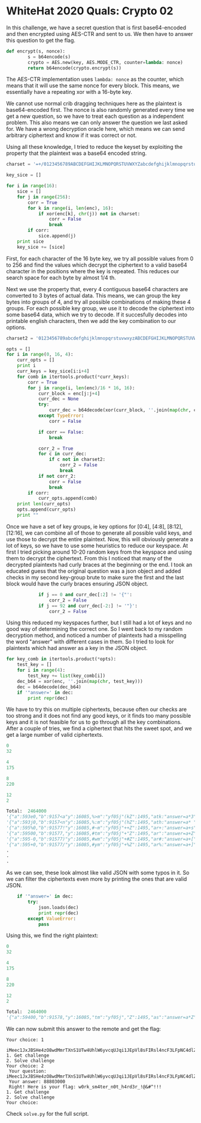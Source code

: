 WhiteHat 2020 Quals: Crypto 02
===============================

In this challenge, we have a secret question that is first base64-encoded and then encrypted using AES-CTR and sent to us. We then have to answer this question to get the flag.

```py
def encrypt(s, nonce):
        s = b64encode(s)
        crypto = AES.new(key, AES.MODE_CTR, counter=lambda: nonce)
        return b64encode(crypto.encrypt(s))
```

The AES-CTR implementation uses `lambda: nonce` as the counter, which means that it will use the same nonce for every block. This means, we essentially have a repeating xor with a 16-byte key.

We cannot use normal crib dragging techniques here as the plaintext is base64-encoded first. The nonce is also randomly generated every time we get a new question, so we have to treat each 
question as a independent problem. This also means we can only answer the question we last asked for. We have a wrong decryption oracle here, which means we can send arbitrary ciphertext and know
if it was correct or not.

Using all these knowledge, I tried to reduce the keyset by exploiting the property that the plaintext was a base64 encoded string.

```py
charset = '=+/0123456789ABCDEFGHIJKLMNOPQRSTUVWXYZabcdefghijklmnopqrstuvwxyz'

key_sice = []

for i in range(16):
    sice = []
    for j in range(256):
        corr = True
        for k in range(i, len(enc), 16):
            if xor(enc[k], chr(j)) not in charset:
                corr = False
                break
        if corr:
            sice.append(j)
    print sice
    key_sice += [sice]
```

First, for each character of the 16 byte key, we try all possible values from 0 to 256 and find the values which decrypt the ciphertext to a
valid base64 character in the positions where the key is repeated. This reduces our search space for each byte by almost 1/4 th.

Next we use the property that, every 4 contiguous base64 characters are converted to 3 bytes of actual data. This means, we can group the key bytes into groups of 4,
and try all possible combinations of making these 4 groups. For each possible key group, we use it to decode the ciphertext into some base64 data, which we try to decode.
If it succesfully decodes into printable english characters, then we add the key combination to our options.

```py
charset2 = '0123456789abcdefghijklmnopqrstuvwxyzABCDEFGHIJKLMNOPQRSTUVWXYZ!"#$%&\'()*+,-./:;<=>?@[]^_`{|}~ '

opts = []
for i in range(0, 16, 4):
    curr_opts = []
    print i
    curr_keys = key_sice[i:i+4]
    for comb in itertools.product(*curr_keys):
        corr = True
        for j in range(i, len(enc)/16 * 16, 16):
            curr_block = enc[j:j+4]
            curr_dec = None
            try:
                curr_dec = b64decode(xor(curr_block, ''.join(map(chr, comb))))
            except TypeError:
                corr = False

            if corr == False:
                break

            corr_2 = True
            for c in curr_dec:
                if c not in charset2:
                    corr_2 = False
                    break
            if not corr_2:
                corr = False
                break
        if corr:
            curr_opts.append(comb)
    print len(curr_opts)
    opts.append(curr_opts)
    print ""
```

Once we have a set of key groups, ie key options for [0:4], [4:8], [8:12], [12:16], we can combine all of those to generate all possible valid keys, and use those to decrypt the entire
plaintext. Now, this will obviously generate a lot of keys, so we have to use some heuristics to reduce our keyspace. At first I tried picking around 10-20 random keys from the keyspace
and using them to decrypt the ciphertext. From this I noticed that many of the decrypted plaintexts had curly braces at the beginning or the end. I took an educated guess that
the original question was a json object and added checks in my second key-group brute to make sure the first and the last block would have the curly braces ensuring JSON object.

```py
            if j == 0 and curr_dec[:2] != '{"':
                corr_2 = False
            if j == 92 and curr_dec[-2:] != '"}':
                corr_2 = False
```

Using this reduced my keyspaces further, but I still had a lot of keys and no good way of determining the correct one. So I went back to my random decryption method,
and noticed a number of plaintexts had a misspelling the word "answer" with different cases in them. So I tried to look for plaintexts which had answer as a key in the JSON object.

```py
for key_comb in itertools.product(*opts):
    test_key = []
    for i in range(4):
        test_key += list(key_comb[i])
    dec_b64 = xor(enc, ''.join(map(chr, test_key)))
    dec = b64decode(dec_b64)
    if '"answer=' in dec:
        print repr(dec)
```

We have to try this on multiple ciphertexts, because often our checks are too strong and it does not find any good keys, or it finds too many possible keys and it is not feasible for us
to go through all the key combinations. After a couple of tries, we find a ciphertext that hits the sweet spot, and we get a large number of valid ciphertexts.

```py
0
32

4
175

8
220

12
2

Total:  2464000
'{"a":593e0,"b":9157<a"y":16085,%>m":"yf05j"(kZ":1495,"atk:"answer=a*3"}'
'{"a":593j0,"b":9157<n"y":16085,%:m":"yf05j"(hZ":1495,"ath:"answer=a* "}'
'{"a":595%0,"b":91577!"y":16085,#~m":"yf05j"++Z":1495,"ar+:"answer=a+s"}'
'{"a":59500,"b":91577,"y":16085,#tm":"yf05j"+"Z":1495,"ar":"answer=a+Z"}'
'{"a":595-0,"b":91577)"y":16085,#wm":"yf05j"+#Z":1495,"ar#:"answer=a+["}'
'{"a":595+0,"b":91577/"y":16085,#ym":"yf05j"+%Z":1495,"ar%:"answer=a+]"}'
.
.
.
```

As we can see, these look almost like valid JSON with some typos in it. So we can filter the ciphertexts even more by printing the ones that are valid JSON.

```py
    if '"answer=' in dec:
        try:
            json.loads(dec)
            print repr(dec)
        except ValueError:
            pass
```

Using this, we find the right plaintext:

```py
0
32

4
175

8
220

12
2

Total:  2464000
'{"a":59400,"b":91578,"y":16085,"tm":"yf05j","Z":1495,"as":"answer=a*Z"}'
```

We can now submit this answer to the remote and get the flag:

```
Your choice: 1
 iMeec1JxJBSHe4zO8wdMmrTXnS1UTw4UhlW6yvcqUJqi1JEpVl8sFIRsl4ncF3LFpNC4dlZfHVSBRqrQ6S1yxaDqhS5VSDxMkXeQ0PEtcZuP0JooQUMCHJF8rdj3KgvO
1. Get challenge
2. Solve challenge
Your choice: 2
 Your question: iMeec1JxJBSHe4zO8wdMmrTXnS1UTw4UhlW6yvcqUJqi1JEpVl8sFIRsl4ncF3LFpNC4dlZfHVSBRqrQ6S1yxaDqhS5VSDxMkXeQ0PEtcZuP0JooQUMCHJF8rdj3KgvO
 Your answer: 88803000
 Right! Here is your flag: w0rk_sm4ter_n0t_h4rd3r_!@&#^!!!
1. Get challenge
2. Solve challenge
Your choice:
```

Check `solve.py` for the full script.
